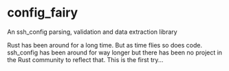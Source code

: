 # config_fairy
An ssh_config parsing, validation and data extraction library

Rust has been around for a long time. But as time flies so does code. ssh_config has been around for way longer but there has been no project in the Rust community to reflect that. This is the first try...
